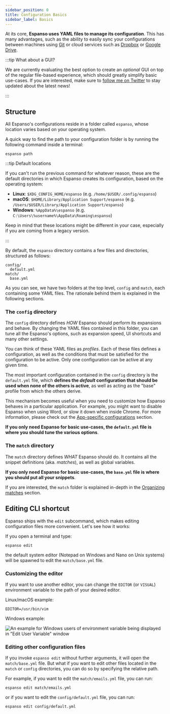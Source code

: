 ```yaml
---
sidebar_position: 0
title: Configuration Basics
sidebar_label: Basics
---
```


At its core, **Espanso uses YAML files to manage its configuration**. 
This has many advantages, such as the ability to easily sync your
configurations between machines using [Git](https://git-scm.com/) or cloud services
such as [Dropbox](https://www.dropbox.com/) or [Google Drive](https://www.google.com/drive/).

:::tip What about a GUI?

We are currently evaluating the best option to create an _optional_ GUI on top of
the regular file-based experience, which should greatly simplify basic use-cases.
If you are interested, make sure to [follow me on Twitter](https://twitter.com/terzi_federico)
to stay updated about the latest news!

:::

## Structure

All Espanso's configurations reside in a folder called `espanso`, whose location varies based on your operating system.

A quick way to find the path to your configuration folder is by running the following command inside a terminal:

```
espanso path
```

:::tip Default locations

If you can't run the previous command for whatever reason, these are the default directories in 
which Espanso creates its configuration, based on the operating system:

* **Linux**: `$XDG_CONFIG_HOME/espanso` (e.g. `/home/$USER/.config/espanso`)
* **macOS**: `$HOME/Library/Application Support/espanso` (e.g. `/Users/$USER/Library/Application Support/espanso`)
* **Windows**: `%AppData%\espanso` (e.g. `C:\Users\%username%\AppData\Roaming\espanso`)

Keep in mind that these locations might be different in your case, especially if you are coming from a legacy version.

:::

By default, the `espanso` directory contains a few files and directories, structured as follows:

```
config/
  default.yml
match/
  base.yml
```

As you can see, we have two folders at the top level, `config` and `match`, each containing some YAML files.
The rationale behind them is explained in the following sections.

### The `config` directory

The `config` directory defines _HOW_ Espanso should perform its expansions and behave.
By changing the YAML files contained in this folder, you can tune all the Espanso's options,
such as expansion speed, UI shortcuts and many other settings.

You can think of these YAML files as _profiles_. Each of these files defines
a configuration, as well as the conditions that must be satisfied for the configuration to be active.
Only one configuration can be active at any given time.

The most important configuration contained in the `config` directory is the `default.yml` file,
which **defines the _default_ configuration that should be used when none of the others is active**,
as well as acting as the "base" profile from which the others derive.

This mechanism becomes useful when you need to customize how Espanso behaves in a
particular application. For example, you might want to disable Espanso when using Word, or 
slow it down when inside Chrome. 
For more information, please check out the [App-specific configurations](../app-specific-configurations)
section.

**If you only need Espanso for basic use-cases, the `default.yml` file is where you should tune
the various options**.

### The `match` directory

The `match` directory defines _WHAT_ Espanso should do. 
It contains all the snippet definitions (aka. _matches_), as well as global variables.

**If you only need Espanso for basic use-cases, the `base.yml` file is where you should
put all your snippets**.

If you are interested, the `match` folder is explained in-depth in the [Organizing matches](../../matches/organizing-matches)
section.

## Editing CLI shortcut

Espanso ships with the `edit` subcommand, which makes editing configuration files more convenient. Let's see how it works:

If you open a terminal and type:

```
espanso edit
```

the default system editor (Notepad on Windows and Nano on Unix systems) will be spawned to edit the `match/base.yml` file.

### Customizing the editor

If you want to use another editor, you can change the `EDITOR` (or `VISUAL`)
environment variable to the path of your desired editor.

Linux/macOS example:
```
EDITOR=/usr/bin/vim
```

Windows example:

![An example for Windows users of environment variable being displayed in "Edit User Variable" window](/img/docs/windows-editor-env-variable-example.png)

### Editing other configuration files 

If you invoke `espanso edit` without further arguments, it will open the `match/base.yml` file. 
But what if you want to edit other files located in the `match` or `config` directories,
you can do so by specifying the relative path.

For example, if you want to edit the `match/emails.yml` file, you can run:

```
espanso edit match/emails.yml 
```

or if you want to edit the `config/default.yml` file, you can run:

```
espanso edit config/default.yml
```
